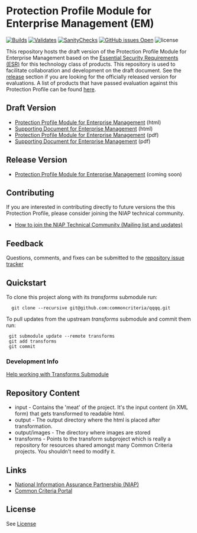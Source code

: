 Protection Profile Module for Enterprise Management (EM)
===============
[![Builds](https://github.com/commoncriteria/esm-em/workflows/Build/badge.svg)](https://github.com/commoncriteria/esm-em/actions/workflows/build.yml)
[![Validates](https://github.com/commoncriteria/esm-em/workflows/Validate/badge.svg)](https://github.com/commoncriteria/esm-em/actions/workflows/validate.yml)
[![SanityChecks](https://github.com/commoncriteria/esm-em/workflows/SanityChecks/badge.svg)](https://github.com/commoncriteria/esm-em/blob/gh-pages/SanityChecksOutput.md)
[![GitHub issues Open](https://img.shields.io/github/issues/commoncriteria/pp-template.svg?maxAge=2592000)](https://github.com/commoncriteria/esm-em/issues) 
![license](https://img.shields.io/badge/license-Unlicensed-blue.svg)

This repository hosts the draft version of the Protection Profile Module for Enterprise Management based on the 
[Essential Security Requirements (ESR)](https://commoncriteria.github.io/pp/esm-em/esm-em-esr.html) for this technology class of 
products. This repository is used to facilitate collaboration and development on the draft document. 
See the [release](#Release-Version) section if you are looking for the officially released version for evaluations.
A list of products that have passed evaluation against this Protection Profile can be found [here](placeholder).

## Draft Version

* [Protection Profile Module for Enterprise Management](https://commoncriteria.github.io/pp/esm-em/esm-em-release.html) (html)
* [Supporting Document for Enterprise Management](https://commoncriteria.github.io/pp/esm-em/esm-em-sd.html) (html)
* [Protection Profile Module for Enterprise Management](https://commoncriteria.github.io/pp/esm-em/esm-em-release.pdf) (pdf)
* [Supporting Document for Enterprise Management](https://commoncriteria.github.io/pp/esm-em/esm-em-sd.pdf) (pdf)

## Release Version
* [Protection Profile Module for Enterprise Management]() (coming soon)

## Contributing

If you are interested in contributing directly to future versions the this Protection Profile, please consider joining the NIAP technical community.
* [How to join the NIAP Technical Community (Mailing list and updates)](https://www.niap-ccevs.org/NIAP_Evolution/tech_communities.cfm)

## Feedback

Questions, comments, and fixes can be submitted to the [repository issue tracker](https://github.com/commoncriteria/esm-em/issues)

## Quickstart
To clone this project along with its _transforms_ submodule run:

````
  git clone --recursive git@github.com:commoncriteria/qqqq.git
````
To pull updates from the upstream _transforms_ submodule and commit them run:
````
 git submodule update --remote transforms
 git add transforms
 git commit
````

### Development Info
[Help working with Transforms Submodule](https://github.com/commoncriteria/transforms/wiki/Working-with-Transforms-as-a-Submodule)

## Repository Content
* input - Contains the 'meat' of the project. It's the input content (in XML form) that gets transformed to readable html.
* output - The output directory where the html is placed after transformation.
* output/images - The directory where images are stored
* transforms - Points to the transform subproject which is really a repository for resources shared amongst many Common Criteria projects. You shouldn't need to modify it.

## Links 
* [National Information Assurance Partnership (NIAP)](https://www.niap-ccevs.org/)
* [Common Criteria Portal](https://www.commoncriteriaportal.org/)

## License
See [License](./LICENSE)
